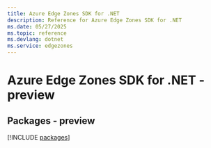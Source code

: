 ```yaml
---
title: Azure Edge Zones SDK for .NET
description: Reference for Azure Edge Zones SDK for .NET
ms.date: 05/27/2025
ms.topic: reference
ms.devlang: dotnet
ms.service: edgezones
---
```

# Azure Edge Zones SDK for .NET - preview
## Packages - preview
[!INCLUDE [packages](edge-zones-index.md)]